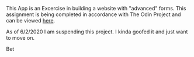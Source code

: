 This App is an Excercise in building a website with "advanced" forms. This assignment is being completed in accordance with The Odin Project and can be viewed [here](https://www.theodinproject.com/lessons/building-advanced-forms#assignment).

As of 6/2/2020 I am suspending this project. I kinda goofed it and just want to move on.

Bet